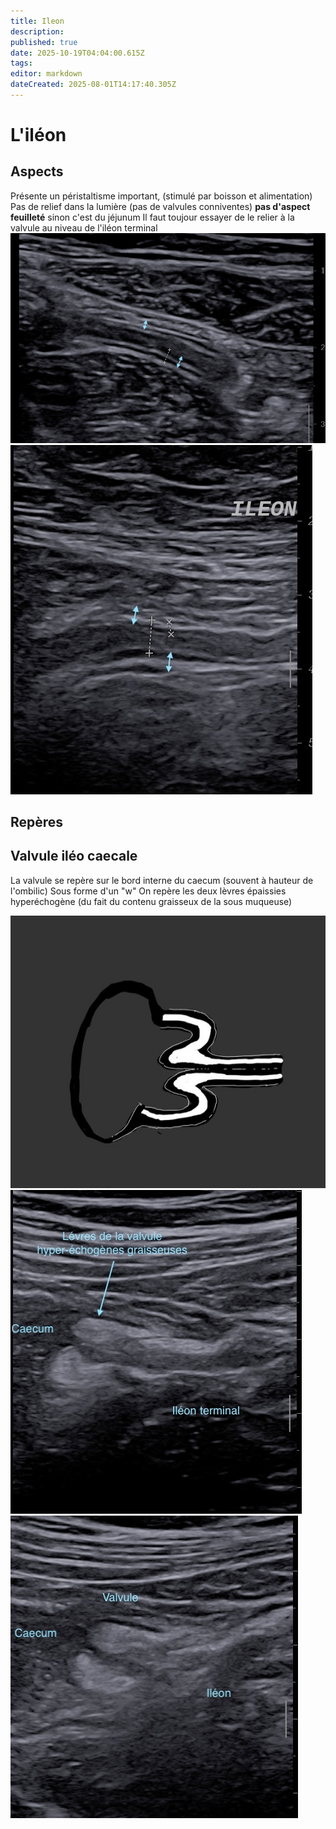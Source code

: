 ```yaml
---
title: Ileon
description: 
published: true
date: 2025-10-19T04:04:00.615Z
tags: 
editor: markdown
dateCreated: 2025-08-01T14:17:40.305Z
---
```


# L'iléon
## Aspects
Présente un péristaltisme important, (stimulé par boisson et alimentation) 
Pas de relief dans la lumière (pas de valvules conniventes) **pas d'aspect feuilleté** sinon c'est du jéjunum
Il faut toujour essayer de le relier à la valvule au niveau de l'iléon terminal
![ileon_nl.jpg](/anatomie_typique/ileon_nl.jpg)
![ileon03_.jpg](/anatomie_typique/ileon03_.jpg)
## Repères
## Valvule iléo caecale
La valvule se repère sur le bord interne du caecum (souvent à hauteur de l'ombilic)
Sous forme d'un "w"
On repère les deux lèvres épaissies hyperéchogène (du fait du contenu graisseux de la sous muqueuse)

![valvule_dessin.jpg](/schemas/valvule_dessin.jpg)
![valvule1.jpg](/anatomie_typique/valvule1.jpg)
![valvule2.jpg](/anatomie_typique/valvule2.jpg)